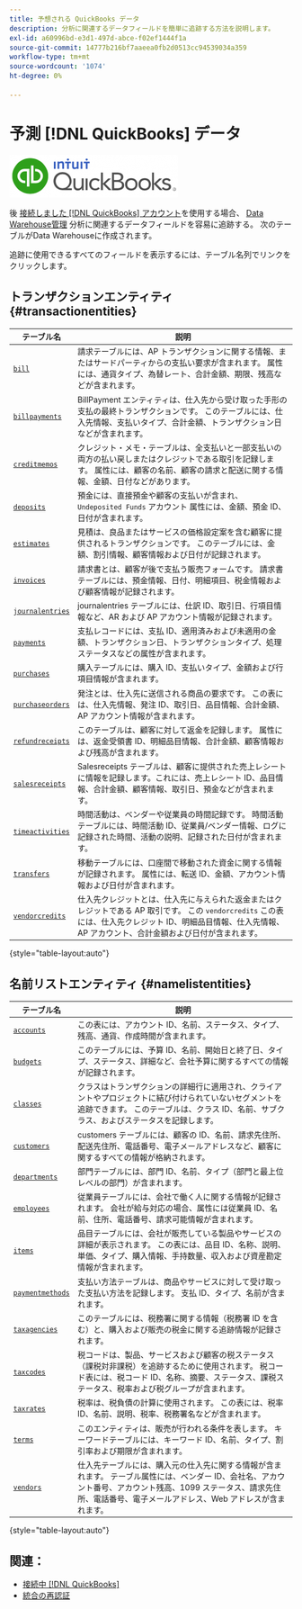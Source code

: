 ```yaml
---
title: 予想される QuickBooks データ
description: 分析に関連するデータフィールドを簡単に追跡する方法を説明します。
exl-id: a60996bd-e3d1-497d-abce-f02ef1444f1a
source-git-commit: 14777b216bf7aaeea0fb2d0513cc94539034a359
workflow-type: tm+mt
source-wordcount: '1074'
ht-degree: 0%

---
```


# 予測 [!DNL QuickBooks] データ

![](../../../assets/Quickbooks.png)

後 [接続しました [!DNL QuickBooks] アカウント](../../../data-analyst/importing-data/integrations/quickbooks.md)を使用する場合、 [Data Warehouse管理](../../../data-analyst/data-warehouse-mgr/tour-dwm.md) 分析に関連するデータフィールドを容易に追跡する。 次のテーブルがData Warehouseに作成されます。

追跡に使用できるすべてのフィールドを表示するには、テーブル名列でリンクをクリックします。

## トランザクションエンティティ {#transactionentities}

| **テーブル名** | **説明** |
|-----|-----|
| [`bill`](https://developer.intuit.com/app/developer/qbo/docs/api/accounting/all-entities/Bill) | 請求テーブルには、AP トランザクションに関する情報、またはサードパーティからの支払い要求が含まれます。 属性には、通貨タイプ、為替レート、合計金額、期限、残高などが含まれます。 |
| [`billpayments`](https://developer.intuit.com/app/developer/qbo/docs/api/accounting/all-entities/BillPayment) | BillPayment エンティティは、仕入先から受け取った手形の支払の最終トランザクションです。 このテーブルには、仕入先情報、支払いタイプ、合計金額、トランザクション日などが含まれます。 |
| [`creditmemos`](https://developer.intuit.com/app/developer/qbo/docs/api/accounting/all-entities/CreditMemo) | クレジット・メモ・テーブルは、全支払いと一部支払いの両方の払い戻しまたはクレジットである取引を記録します。 属性には、顧客の名前、顧客の請求と配送に関する情報、金額、日付などがあります。 |
| [`deposits`](https://developer.intuit.com/app/developer/qbo/docs/api/accounting/all-entities/Deposit) | 預金には、直接預金や顧客の支払いが含まれ、 `Undeposited Funds` アカウント 属性には、金額、預金 ID、日付が含まれます。 |
| [`estimates`](https://developer.intuit.com/app/developer/qbo/docs/api/accounting/all-entities/Estimate) | 見積は、良品またはサービスの価格設定案を含む顧客に提供されるトランザクションです。 このテーブルには、金額、割引情報、顧客情報および日付が記録されます。 |
| [`invoices`](https://developer.intuit.com/app/developer/qbo/docs/api/accounting/all-entities/Invoice) | 請求書とは、顧客が後で支払う販売フォームです。 請求書テーブルには、預金情報、日付、明細項目、税金情報および顧客情報が記録されます。 |
| [`journalentries`](https://developer.intuit.com/app/developer/qbo/docs/api/accounting/all-entities/JournalEntry) | journalentries テーブルには、仕訳 ID、取引日、行項目情報など、AR および AP アカウント情報が記録されます。 |
| [`payments`](https://developer.intuit.com/app/developer/qbo/docs/api/accounting/all-entities/Payment) | 支払レコードには、支払 ID、適用済みおよび未適用の金額、トランザクション日、トランザクションタイプ、処理ステータスなどの属性が含まれます。 |
| [`purchases`](https://developer.intuit.com/app/developer/qbo/docs/api/accounting/all-entities/Purchase) | 購入テーブルには、購入 ID、支払いタイプ、金額および行項目情報が含まれます。 |
| [`purchaseorders`](https://developer.intuit.com/app/developer/qbo/docs/api/accounting/all-entities/PurchaseOrder) | 発注とは、仕入先に送信される商品の要求です。 この表には、仕入先情報、発注 ID、取引日、品目情報、合計金額、AP アカウント情報が含まれます。 |
| [`refundreceipts`](https://developer.intuit.com/app/developer/qbo/docs/api/accounting/all-entities/RefundReceipt) | このテーブルは、顧客に対して返金を記録します。 属性には、返金受領書 ID、明細品目情報、合計金額、顧客情報および残高が含まれます。 |
| [`salesreceipts`](https://developer.intuit.com/app/developer/qbo/docs/api/accounting/all-entities/SalesReceipt) | Salesreceipts テーブルは、顧客に提供された売上レシートに情報を記録します。これには、売上レシート ID、品目情報、合計金額、顧客情報、取引日、預金などが含まれます。 |
| [`timeactivities`](https://developer.intuit.com/app/developer/qbo/docs/api/accounting/all-entities/TimeActivity) | 時間活動は、ベンダーや従業員の時間記録です。 時間活動テーブルには、時間活動 ID、従業員/ベンダー情報、ログに記録された時間、活動の説明、記録された日付が含まれます。 |
| [`transfers`](https://developer.intuit.com/app/developer/qbo/docs/api/accounting/all-entities/Transfer) | 移動テーブルには、口座間で移動された資金に関する情報が記録されます。 属性には、転送 ID、金額、アカウント情報および日付が含まれます。 |
| [`vendorcredits`](https://developer.intuit.com/app/developer/qbo/docs/api/accounting/all-entities/VendorCredit) | 仕入先クレジットとは、仕入先に与えられた返金またはクレジットである AP 取引です。 この `vendorcredits` この表には、仕入先クレジット ID、明細品目情報、仕入先情報、AP アカウント、合計金額および日付が含まれます。 |

{style="table-layout:auto"}

## 名前リストエンティティ {#namelistentities}

| **テーブル名** | **説明** |
|-----|-----|
| [`accounts`](https://developer.intuit.com/app/developer/qbo/docs/api/accounting/all-entities/Account) | この表には、アカウント ID、名前、ステータス、タイプ、残高、通貨、作成時間が含まれます。 |
| [`budgets`](https://developer.intuit.com/app/developer/qbo/docs/api/accounting/all-entities/Budget) | このテーブルには、予算 ID、名前、開始日と終了日、タイプ、ステータス、詳細など、会社予算に関するすべての情報が記録されます。 |
| [`classes`](https://developer.intuit.com/app/developer/qbo/docs/api/accounting/all-entities/Class) | クラスはトランザクションの詳細行に適用され、クライアントやプロジェクトに結び付けられていないセグメントを追跡できます。 このテーブルは、クラス ID、名前、サブクラス、およびステータスを記録します。 |
| [`customers`](https://developer.intuit.com/app/developer/qbo/docs/api/accounting/all-entities/Customer) | customers テーブルには、顧客の ID、名前、請求先住所、配送先住所、電話番号、電子メールアドレスなど、顧客に関するすべての情報が格納されます。 |
| [`departments`](https://developer.intuit.com/app/developer/qbo/docs/api/accounting/all-entities/Department) | 部門テーブルには、部門 ID、名前、タイプ（部門と最上位レベルの部門）が含まれます。 |
| [`employees`](https://developer.intuit.com/app/developer/qbo/docs/api/accounting/all-entities/Employee) | 従業員テーブルには、会社で働く人に関する情報が記録されます。 会社が給与対応の場合、属性には従業員 ID、名前、住所、電話番号、請求可能情報が含まれます。 |
| [`items`](https://developer.intuit.com/app/developer/qbo/docs/api/accounting/all-entities/Item) | 品目テーブルには、会社が販売している製品やサービスの詳細が表示されます。 この表には、品目 ID、名称、説明、単価、タイプ、購入情報、手持数量、収入および資産勘定情報が含まれます。 |
| [`paymentmethods`](https://developer.intuit.com/app/developer/qbo/docs/api/accounting/all-entities/PaymentMethod) | 支払い方法テーブルは、商品やサービスに対して受け取った支払い方法を記録します。 支払 ID、タイプ、名前が含まれます。 |
| [`taxagencies`](https://developer.intuit.com/app/developer/qbo/docs/api/accounting/all-entities/TaxAgency) | このテーブルには、税務署に関する情報（税務署 ID を含む）と、購入および販売の税金に関する追跡情報が記録されます。 |
| [`taxcodes`](https://developer.intuit.com/app/developer/qbo/docs/api/accounting/all-entities/TaxCode) | 税コードは、製品、サービスおよび顧客の税ステータス（課税対非課税）を追跡するために使用されます。 税コード表には、税コード ID、名称、摘要、ステータス、課税ステータス、税率および税グループが含まれます。 |
| [`taxrates`](https://developer.intuit.com/app/developer/qbo/docs/api/accounting/all-entities/TaxRate) | 税率は、税負債の計算に使用されます。 この表には、税率 ID、名前、説明、税率、税務署名などが含まれます。 |
| [`terms`](https://developer.intuit.com/app/developer/qbo/docs/api/accounting/all-entities/Term) | このエンティティは、販売が行われる条件を表します。 キーワードテーブルには、キーワード ID、名前、タイプ、割引率および期限が含まれます。 |
| [`vendors`](https://developer.intuit.com/app/developer/qbo/docs/api/accounting/all-entities/Vendor) | 仕入先テーブルには、購入元の仕入先に関する情報が含まれます。 テーブル属性には、ベンダー ID、会社名、アカウント番号、アカウント残高、1099 ステータス、請求先住所、電話番号、電子メールアドレス、Web アドレスが含まれます。 |

{style="table-layout:auto"}

## 関連：

* [接続中 [!DNL QuickBooks]](../integrations/quickbooks.md)
* [統合の再認証](https://experienceleague.adobe.com/docs/commerce-knowledge-base/kb/how-to/mbi-reauthenticating-integrations.html?lang=en)
